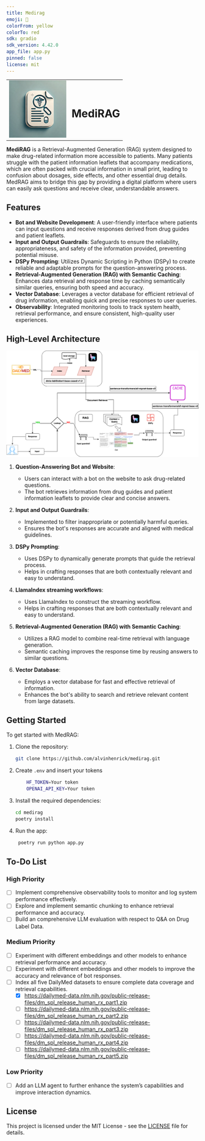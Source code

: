 ```yaml
---
title: Medirag
emoji: 🐨
colorFrom: yellow
colorTo: red
sdk: gradio
sdk_version: 4.42.0
app_file: app.py
pinned: false
license: mit
---
```


<table>
    <tr>
        <td>
            <img src="doc/images/MediRag.png" alt="MediRAG" width="150"/>
        </td>
        <td>
            <h1>MediRAG</h1>
        </td>
    </tr>
</table>

**MediRAG** is a Retrieval-Augmented Generation (RAG) system designed to make drug-related information more accessible
to
patients. Many patients struggle with the patient information leaflets that accompany medications, which are often
packed with crucial information in small print, leading to confusion about dosages, side effects, and other essential
drug details. MedRAG aims to bridge this gap by providing a digital platform where users can easily ask questions and
receive clear, understandable answers.

## Features

- **Bot and Website Development**: A user-friendly interface where patients can input questions and receive responses
  derived from drug guides and patient leaflets.
- **Input and Output Guardrails**: Safeguards to ensure the reliability, appropriateness, and safety of the information
  provided, preventing potential misuse.
- **DSPy Prompting**: Utilizes Dynamic Scripting in Python (DSPy) to create reliable and adaptable prompts for the
  question-answering process.
- **Retrieval-Augmented Generation (RAG) with Semantic Caching**: Enhances data retrieval and response time by caching
  semantically similar queries, ensuring both speed and accuracy.
- **Vector Database**: Leverages a vector database for efficient retrieval of drug information, enabling quick and
  precise responses to user queries.
- **Observability**: Integrated monitoring tools to track system health, retrieval performance, and ensure consistent,
  high-quality user experiences.

## High-Level Architecture

![Architecture](doc/images/MediRAg.drawio.png)

1. **Question-Answering Bot and Website**:

   - Users can interact with a bot on the website to ask drug-related questions.
   - The bot retrieves information from drug guides and patient information leaflets to provide clear and concise
     answers.

2. **Input and Output Guardrails**:

   - Implemented to filter inappropriate or potentially harmful queries.
   - Ensures the bot's responses are accurate and aligned with medical guidelines.

3. **DSPy Prompting**:

   - Uses DSPy to dynamically generate prompts that guide the retrieval process.
   - Helps in crafting responses that are both contextually relevant and easy to understand.

4. **LlamaIndex streaming workflows**:

   - Uses LlamaIndex to construct the streaming workflow.
   - Helps in crafting responses that are both contextually relevant and easy to understand.

5. **Retrieval-Augmented Generation (RAG) with Semantic Caching**:

   - Utilizes a RAG model to combine real-time retrieval with language generation.
   - Semantic caching improves the response time by reusing answers to similar questions.

6. **Vector Database**:
   - Employs a vector database for fast and effective retrieval of information.
   - Enhances the bot's ability to search and retrieve relevant content from large datasets.

## Getting Started

To get started with MedRAG:

1. Clone the repository:
   ```bash
   git clone https://github.com/alvinhenrick/medirag.git
   ```
2. Create `.env` and insert your tokens
   ```bash
       HF_TOKEN=Your token
       OPENAI_API_KEY=Your token
   ```
3. Install the required dependencies:
   ```bash
   cd medirag
   poetry install
   ```
4. Run the app:
   ```bash
    poetry run python app.py
   ```

## To-Do List

### High Priority

- [ ] Implement comprehensive observability tools to monitor and log system performance effectively.
- [ ] Explore and implement semantic chunking to enhance retrieval performance and accuracy.
- [ ] Build an comprehensive LLM evaluation with respect to Q&A on Drug Label Data.

### Medium Priority

- [ ] Experiment with different embeddings and other models to enhance retrieval performance and accuracy.
- [ ] Experiment with different embeddings and other models to improve the accuracy and relevance of bot responses.
- [ ] Index all five DailyMed datasets to ensure complete data coverage and retrieval capabilities.
  - [x] https://dailymed-data.nlm.nih.gov/public-release-files/dm_spl_release_human_rx_part1.zip
  - [ ] https://dailymed-data.nlm.nih.gov/public-release-files/dm_spl_release_human_rx_part2.zip
  - [ ] https://dailymed-data.nlm.nih.gov/public-release-files/dm_spl_release_human_rx_part3.zip
  - [ ] https://dailymed-data.nlm.nih.gov/public-release-files/dm_spl_release_human_rx_part4.zip
  - [ ] https://dailymed-data.nlm.nih.gov/public-release-files/dm_spl_release_human_rx_part5.zip

### Low Priority

- [ ] Add an LLM agent to further enhance the system’s capabilities and improve interaction dynamics.

## License

This project is licensed under the MIT License - see the [LICENSE](LICENSE) file for details.
